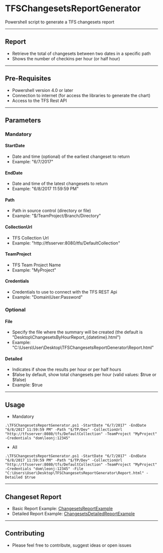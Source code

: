 # TFSChangesetsReportGenerator
Powershell script to generate a TFS changesets report

---

## Report

 - Retrieve the total of changesets between two dates in a specific path
 - Shows the number of checkins per hour (or half hour)

---
 
## Pre-Requisites

 - Powershell version 4.0 or later
 - Connection to internet (for access the libraries to generate the chart)
 - Access to the TFS Rest API
 
---
 
## Parameters

### Mandatory

#### StartDate
 - Date and time (optional) of the earliest changeset to return
 - Example: "6/7/2017"
#### EndDate
 - Date and time of the latest changesets to return
 - Example: "6/8/2017 11:59:59 PM"
#### Path
 - Path in source control (directory or file)
 - Example: "$/TeamProject/Branch/Directory"
#### CollectionUrl
 - TFS Collection Url
 - Example: "http://tfsserver:8080/tfs/DefaultCollection"
#### TeamProject
 - TFS Team Project Name
 - Example: "MyProject"
#### Credentials
 - Credentials to use to connect with the TFS REST Api
 - Example: "Domain\User:Password"

 
### Optional

#### File
 - Specify the file where the summary will be created (the default is "Desktop\ChangesetsByHourReport_{datetime}.html")
 - Example: "C:\Users\User\Desktop\TFSChangesetsReportGenerator\Report.html"
#### Detailed
 - Indicates if show the results per hour or per half hours
 - $false by default, show total changesets per hour (valid values: $true or $false)
 - Example: $true

---

## Usage

- Mandatory
```
.\TFSChangesetsReportGenerator.ps1 -StartDate "6/7/2017" -EndDate "6/8/2017 11:59:59 PM" -Path "$/TP/Dev" -CollectionUrl "http://tfsserver:8080/tfs/DefaultCollection" -TeamProject "MyProject" -Credentials "dom\leonj:12345"
```
- All
```
.\TFSChangesetsReportGenerator.ps1 -StartDate "6/7/2017" -EndDate "6/8/2017 11:59:59 PM" -Path "$/TP/Dev" -CollectionUrl "http://tfsserver:8080/tfs/DefaultCollection" -TeamProject "MyProject" -Credentials "dom\leonj:12345" -File "C:\Users\User\Desktop\TFSChangesetsReportGenerator\Report.html" -Detailed $true
```
 
---
 
## Changeset Report

 - Basic Report Example: [ChangesetsReportExample](ChangesetsReportExample.html)
 - Detailed Report Example: [ChangesetsDetailedReportExample](ChangesetsDetailedReportExample.html)
 
---

## Contributing

 - Please feel free to contribute, suggest ideas or open issues
